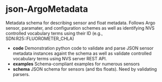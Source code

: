 # json-ArgoMetadata

Metadata schema for describing sensor and float metadata.
Follows Argo sensor, paramater, and configuration schemes as well as identifying NVS controlled vocabulary terms using their ID (e.g., SDN:R25::FLUOROMETER_CHLA)

* **code**  Demonstration python code to validate and parse JSON sensor metadata instances againt the schema as well as validate controlled vocabulary terms using NVS server REST API.
* **examples**  Schema-compliant examples for numerous sensors
* **schema**  JSON schema for sensors (and tbs floats).  Need by validating parsers.

